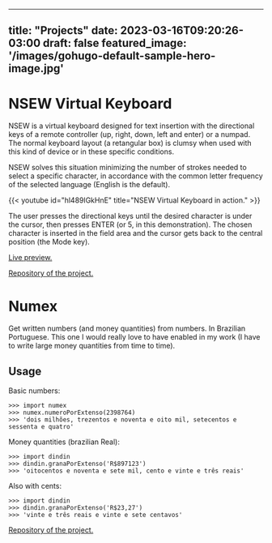 
---
title: "Projects"
date: 2023-03-16T09:20:26-03:00
draft: false
featured_image: '/images/gohugo-default-sample-hero-image.jpg'
---

NSEW Virtual Keyboard
===========================

NSEW is a virtual keyboard designed for text insertion with the directional keys of a remote controller (up, right, down, left and enter) or a numpad.  The normal keyboard layout (a retangular box) is clumsy when used with this kind of device or in these specific conditions.

NSEW solves this situation minimizing the number of strokes needed to select a specific character, in accordance with the common letter frequency of the selected language (English is the default).

{{< youtube id="hl489lGkHnE" title="NSEW Virtual Keyboard in action." >}}

The user presses the directional keys until the desired character is under the cursor, then presses ENTER (or 5, in this demonstration).  The chosen character is inserted in the field area and the cursor gets back to the central position (the Mode key).

[Live preview.](https://www.buey.net.br/nsew/ "NSEW Virtual Keyboard live preview")

[Repository of the project.](https://codeberg.org/Buey/NSEW-Keyboard/ "NSEW Virtual Keyboard on Codeberg")

Numex
======

Get written numbers (and money quantities) from numbers.  In Brazilian Portuguese.  This one I would really love to have enabled in my work (I have to write large money quantities from time to time).

Usage
------

Basic numbers:

```
>>> import numex
>>> numex.numeroPorExtenso(2398764)
>>> 'dois milhões, trezentos e noventa e oito mil, setecentos e sessenta e quatro'
```

Money quantities (brazilian Real):

```
>>> import dindin
>>> dindin.granaPorExtenso('R$897123')
>>> 'oitocentos e noventa e sete mil, cento e vinte e três reais'
```

Also with cents:

```
>>> import dindin
>>> dindin.granaPorExtenso('R$23,27')
>>> 'vinte e três reais e vinte e sete centavos'
```

[Repository of the project.](https://codeberg.org/Buey/Numex/ "Numex number converter.")

